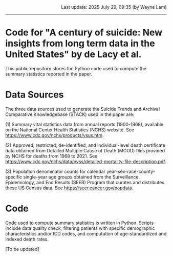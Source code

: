 <div align="right">
  Last update: 2025 July 29, 09:35 (by Wayne Lam)
</div>
<hr>

# Code for "A century of suicide: New insights from long term data in the United States" by de Lacy et al.

This public repository stores the Python code used to compute the summary statistics reported in the paper. 

# Data Sources

The three data sources used to generate the Suicide Trends and Archival Comparative Knowledgebase (STACK) used in the paper are:

(1) Summary vital statistics data from annual reports (1900-1968), available on the National Center Health Statistics (NCHS) website. See https://www.cdc.gov/nchs/products/vsus.htm. 

(2) Approved, restricted, de-identified, and individual-level death certificate data obtained from Detailed Multiple Cause of Death (MCOD) files provided by NCHS for deaths from 1968 to 2021. See https://www.cdc.gov/nchs/data/nvss/detailed-mortality-file-description.pdf.

(3) Population denominator counts for calendar year-sex-race-county-specific single-year age groups obtained from the Surveillance, Epidemiology, and End Results (SEER) Program that curates and distributes these US Census data. See https://seer.cancer.gov/popdata.

# Code

Code used to compute summary statistics is written in Python. Scripts include data quality check, filtering patients with specific demographic characteristics and/or ICD codes, and computation of age-standardized and indexed death rates.

[To be updated]

